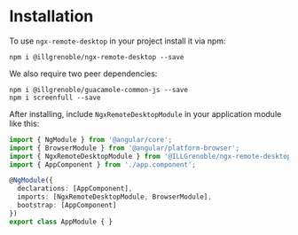 # Installation

To use `ngx-remote-desktop` in your project install it via npm:

```
npm i @illgrenoble/ngx-remote-desktop --save
```

We also require two peer dependencies:

```
npm i @illgrenoble/guacamole-common-js --save
npm i screenfull --save
```

After installing, include `NgxRemoteDesktopModule` in your application module like this:

```typescript
import { NgModule } from '@angular/core';
import { BrowserModule } from '@angular/platform-browser';
import { NgxRemoteDesktopModule } from '@ILLGrenoble/ngx-remote-desktop';
import { AppComponent } from './app.component';

@NgModule({
  declarations: [AppComponent],
  imports: [NgxRemoteDesktopModule, BrowserModule],
  bootstrap: [AppComponent]
})
export class AppModule { }
```